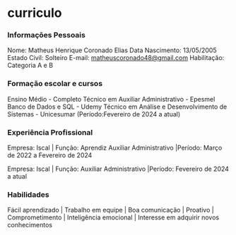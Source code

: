 # curriculo

### Informações Pessoais

Nome: Matheus Henrique Coronado Elias
Data Nascimento: 13/05/2005
Estado Civil: Solteiro
E-mail: matheuscoronado48@gmail.com
Habilitação: Categoria A e B

### Formação escolar e cursos

Ensino Médio - Completo
Técnico em Auxiliar Administrativo - Epesmel
Banco de Dados e SQL - Udemy
Técnico em Análise e Desenvolvimento de Sistemas - Unicesumar (Período:Fevereiro de 2024 a atual)

### Experiência Profissional

Empresa: Iscal | Função: Aprendiz Auxiliar Administrativo |Período: Março de 2022 a Fevereiro de 2024

Empresa: Iscal | Função: Auxiliar Administrativo |Período: Fevereiro de 2024 a atual

### Habilidades

Fácil aprendizado | Trabalho em equipe | Boa comunicação | Proativo | Comprometimento | Inteligência emocional | Interesse em adquirir novos conhecimentos